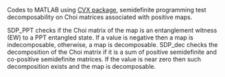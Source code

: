 Codes to MATLAB using [CVX package](https://cvxr.com), semidefinite programming test decomposability on Choi matrices associated with positive maps. 

SDP_PPT checks if the Choi matrix of the map is an entanglement witness (EW) to a PPT entangled state. If a value is negative then a map is indecomposable, otherwise, a map is decomposable.
SDP_dec checks the decomposition of the Choi matrix if it is a sum of positive semidefinite and co-positive semidefinite matrices. If the value is near zero then such decomposition exists and the map is decomposable.
